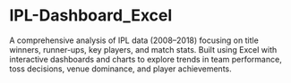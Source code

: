 # IPL-Dashboard_Excel
A comprehensive analysis of IPL data (2008–2018) focusing on title winners, runner-ups, key players, and match stats. Built using Excel with interactive dashboards and charts to explore trends in team performance, toss decisions, venue dominance, and player achievements.
